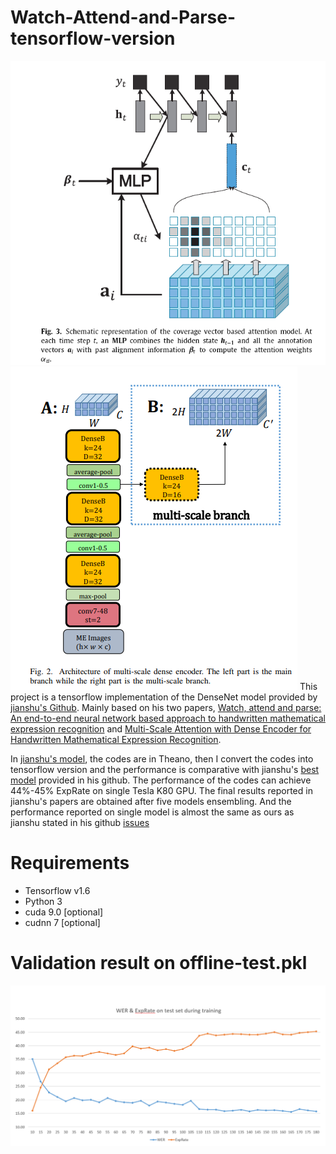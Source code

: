 # Watch-Attend-and-Parse-tensorflow-version

![pic1](./misc/WAP-Decoder.png)
![pic2](./misc/WAP-Dense.png)
This project is a tensorflow implementation of the DenseNet model provided by [jianshu's Github](https://github.com/JianshuZhang/WAP). Mainly based on his two papers,
[Watch, attend and parse: An end-to-end neural network based approach to handwritten mathematical expression recognition](https://www.sciencedirect.com/science/article/pii/S0031320317302376) and [Multi-Scale Attention with Dense Encoder for Handwritten Mathematical Expression Recognition](https://arxiv.org/abs/1801.03530).

In [jianshu's model](https://github.com/JianshuZhang/WAP/tree/master/DenseNet), the codes are in Theano, then I convert the codes into tensorflow version and the performance is comparative with jianshu's [best model](https://github.com/JianshuZhang/WAP/tree/master/DenseNet/models) provided in his github. The performance of the codes can achieve 44%-45% ExpRate on single Tesla K80 GPU. The final results reported in jianshu's papers are obtained after five models ensembling. And the performance reported on single model is almost 
the same as ours as jianshu stated in his github [issues](https://github.com/JianshuZhang/WAP/issues/7)


# Requirements

  - Tensorflow v1.6
  - Python 3
  - cuda 9.0 [optional]
  - cudnn 7 [optional]


# Validation result on offline-test.pkl

![pic3](./misc/WAP-Train.png)